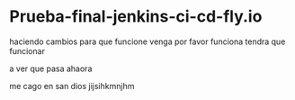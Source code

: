 # Prueba-final-jenkins-ci-cd-fly.io
 haciendo cambios para que funcione 
 venga por favor funciona 
tendra que funcionar

a ver que pasa ahaora 

me cago en san dios 
 jijsihkmnjhm